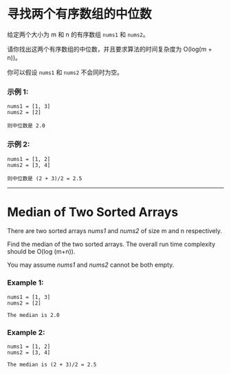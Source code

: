 # 寻找两个有序数组的中位数
给定两个大小为 m 和 n 的有序数组 `nums1` 和 `nums2`。

请你找出这两个有序数组的中位数，并且要求算法的时间复杂度为 O(log(m + n))。

你可以假设 `nums1` 和 `nums2` 不会同时为空。
### 示例 1:
```
nums1 = [1, 3]
nums2 = [2]

则中位数是 2.0
```
### 示例 2:
```
nums1 = [1, 2]
nums2 = [3, 4]

则中位数是 (2 + 3)/2 = 2.5
```
---
# Median of Two Sorted Arrays
There are two sorted arrays *nums1* and *nums2* of size m and n respectively.

Find the median of the two sorted arrays. The overall run time complexity should be O(log (m+n)).

You may assume *nums1* and *nums2* cannot be both empty.
### Example 1:
```
nums1 = [1, 3]
nums2 = [2]

The median is 2.0
```
### Example 2:
```
nums1 = [1, 2]
nums2 = [3, 4]

The median is (2 + 3)/2 = 2.5
```
